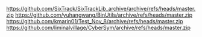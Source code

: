 https://github.com/SixTrack/SixTrackLib_archive/archive/refs/heads/master.zip
https://github.com/yuhangwang/BinUtils/archive/refs/heads/master.zip
https://github.com/kmarin01/Test_Nov_8/archive/refs/heads/master.zip
https://github.com/liminalvillage/CyberSym/archive/refs/heads/master.zip
